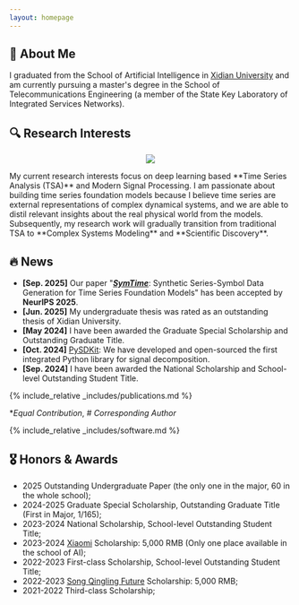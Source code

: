```yaml
---
layout: homepage
---
```


## 👋 About Me

I graduated from the School of Artificial Intelligence in [Xidian University](https://www.xidian.edu.cn/) and am currently pursuing a master's degree in the School of Telecommunications Engineering (a member of the State Key Laboratory of Integrated Services Networks).



## 🔍 Research Interests

<p align="center">
  <img src="https://readme-typing-svg.herokuapp.com/?lines=Time+Series+Analysis+(TSA);Nonlinear+Dynamics+and+Chaos;Symbolic+Regression+(Scientific+Discovery);Signal+Processing+(Decompsition);M.S.+%40+Xidian+University&font=Fira%20Code&center=true&width=600&height=50&color=58a6ff&vCenter=true&size=20">
</p>
My current research interests focus on deep learning based **Time Series Analysis (TSA)** and Modern Signal Processing.
I am passionate about building time series foundation models because I believe time series are external representations of complex dynamical systems, and we are able to distil relevant insights about the real physical world from the models. 
Subsequently, my research work will gradually transition from traditional TSA to **Complex Systems Modeling** and **Scientific Discovery**.



## 🔥 News

- **[Sep. 2025]** Our paper "**[*SymTime*](https://arxiv.org/abs/2502.15466)**: Synthetic Series-Symbol Data Generation for Time Series Foundation Models" has been accepted by **NeurIPS 2025**.
- **[Jun. 2025]** My undergraduate thesis was rated as an outstanding thesis of Xidian University.
- **[May  2024]** I have been awarded the Graduate Special Scholarship and Outstanding Graduate Title.
- **[Oct. 2024]** [PySDKit](https://github.com/wwhenxuan/PySDKit): We have developed and open-sourced the first integrated Python library for signal decomposition.
- **[Sep. 2024]** I have been awarded the National Scholarship and School-level Outstanding Student Title.


{% include_relative _includes/publications.md %}

**Equal* *Contribution*, *#* *Corresponding* *Author*

{% include_relative _includes/software.md %}


## 🎖️ Honors & Awards

- 2025 Outstanding Undergraduate Paper (the only one in the major, 60 in the whole school);
- 2024-2025 Graduate Special Scholarship, Outstanding Graduate Title (First in Major, 1/165);
- 2023-2024 National Scholarship, School-level Outstanding Student Title;
- 2023-2024 [Xiaomi](https://gongyi.mi.com/foundation#/home) Scholarship: 5,000 RMB (Only one place available in the school of AI);
- 2022-2023 First-class Scholarship, School-level Outstanding Student Title;
- 2022-2023 [Song Qingling Future](https://www.sclf.org/gyxmx/gzxmz/sqlwlzxj/) Scholarship: 5,000 RMB;
- 2021-2022 Third-class Scholarship;
